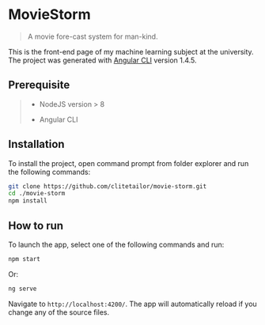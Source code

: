 # MovieStorm

> A movie fore-cast system for man-kind.

This is the front-end page of my machine learning subject at the university. The project was generated with [Angular CLI](https://github.com/angular/angular-cli) version 1.4.5.

## Prerequisite

> - NodeJS version > 8
>
> - Angular CLI

## Installation

To install the project, open command prompt from folder explorer and run the following commands:

```bash
git clone https://github.com/clitetailor/movie-storm.git
cd ./movie-storm
npm install
```

## How to run

To launch the app, select one of the following commands and run:

```bash
npm start
```

Or:

```bash
ng serve
```

Navigate to `http://localhost:4200/`. The app will automatically reload if you change any of the source files.
